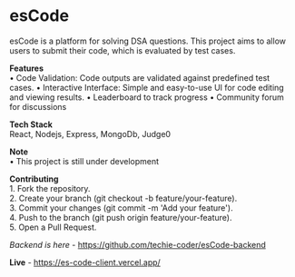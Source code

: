 # esCode

esCode is a platform for solving DSA questions. This project aims to allow users to submit their code, which is evaluated by test cases.

**Features** <br/>
  • Code Validation: Code outputs are validated against predefined test cases.
  • Interactive Interface: Simple and easy-to-use UI for code editing and viewing results.
  • Leaderboard to track progress
  • Community forum for discussions

**Tech Stack** <br/>
  React, Nodejs, Express, MongoDb, Judge0
  
**Note** <br/>
  • This project is still under development

**Contributing** <br/>
  	1.	Fork the repository. <br/>
	2.	Create your branch (git checkout -b feature/your-feature). <br/>
	3.	Commit your changes (git commit -m 'Add your feature'). <br/>
	4.	Push to the branch (git push origin feature/your-feature). <br/>
	5.	Open a Pull Request.

*Backend is here* - https://github.com/techie-coder/esCode-backend <br/>

**Live** - https://es-code-client.vercel.app/

